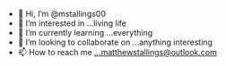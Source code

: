 - 👋 Hi, I’m @mstallings00
- 👀 I’m interested in ...living life 
- 🌱 I’m currently learning ...everything 
- 💞️ I’m looking to collaborate on ...anything interesting 
- 📫 How to reach me ...matthewstallings@outlook.com 

<!---
mstallings00/mstallings00 is a ✨ special ✨ repository because its `README.md` (this file) appears on your GitHub profile.
You can click the Preview link to take a look at your changes.
--->
